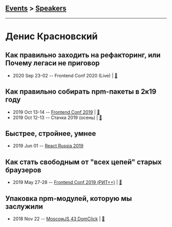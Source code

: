 ## [Events](../README.md) > [Speakers](../speakers.md)
---

# Денис Красновский

## Как правильно заходить на рефакторинг, или Почему легаси не приговор
- 2020 Sep 23-02 -- Frontend Conf 2020 (Live)  | [:notebook:](https://drive.google.com/file/d/1LJQC7syG79ixCEhJuzl0sSUcdj57BesB/view)  
## Как правильно собирать npm-пакеты в 2к19 году
- 2019 Oct 13-14 -- [Frontend Conf 2019](https://www.youtube.com/watch?v=__FMvDy-V5Y)  | [:notebook:](https://drive.google.com/file/d/1o3L3EiOFQfKqCXTFO3fuYdnlPU3gTM2h)  
- 2019 Oct 12-13 -- Стачка 2019 (осень)  | [:notebook:](https://nastachku.ru/images/companies/1/archives_presentation/inno_2019/frontend/Krasnovskiy.pdf)  
## Быстрее, стройнее, умнее
- 2019 Jun 01 -- [React Russia 2019](https://www.youtube.com/watch?v=qiZ93lZ_Zug)    
## Как стать свободным от &quot;всех цепей&quot; старых браузеров
- 2019 May 27-28 -- [Frontend Conf 2019 (РИТ++)](https://www.youtube.com/watch?v=JJV0ZN7hLYA)  | [:notebook:](https://www.dropbox.com/sh/kg71jju3yvj5jqw/AABmir6uRDhERFCqPyo4jsAda/FC.%20%D0%9C%D1%83%D0%BC%D0%B1%D0%B0%D0%B8/27.05/2.%D0%9A%D0%B0%D0%BA%20%D1%81%D1%82%D0%B0%D1%82%D1%8C%20%D1%81%D0%B2%D0%BE%D0%B1%D0%BE%D0%B4%D0%BD%D1%8B%D0%BC%20%D0%BE%D1%82%20%D0%B2%D1%81%D0%B5%D1%85%20%D1%86%D0%B5%D0%BF%D0%B5%D0%B9%20%D1%81%D1%82%D0%B0%D1%80%D1%8B%D1%85%20%D0%B1%D1%80%D0%B0%D1%83%D0%B7%D0%B5%D1%80%D0%BE%D0%B2_%D0%94%D0%B5%D0%BD%D0%B8%D1%81%20%D0%9A%D1%80%D0%B0%D1%81%D0%BD%D0%BE%D0%B2%D1%81%D0%BA%D0%B8%D0%B9_%D0%B2%D0%B5%D1%80.4.pdf?dl=0)  
## Упаковка npm-модулей, которую мы заслужили
- 2018 Nov 22 -- [MoscowJS 43 DomClick](https://youtu.be/vhHrHdtv7Po?t=746)  | [:notebook:](https://cloud.mail.ru/public/8LrE/S8jznv3ZE)  
